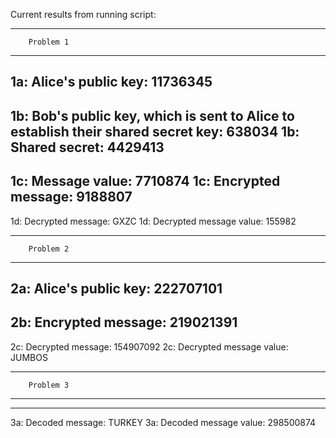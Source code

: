 Current results from running script:

*************************
        Problem 1
*************************
1a: Alice's public key:  11736345
----------
1b: Bob's public key, which is sent to Alice to establish their shared secret key:  638034
1b: Shared secret:  4429413
----------
1c: Message value:  7710874
1c: Encrypted message:  9188807
----------
1d: Decrypted message:  GXZC
1d: Decrypted message value:  155982



*************************
        Problem 2
*************************
2a: Alice's public key:  222707101
----------
2b: Encrypted message:  219021391
----------
2c: Decrypted message:  154907092
2c: Decrypted message value:  JUMBOS



*************************
        Problem 3
*************************
----------
3a: Decoded message:  TURKEY
3a: Decoded message value:  298500874
